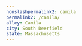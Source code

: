 ```yaml
---
﻿nonslashpermalink2: camila
permalink2: /camila/
alley: Camila
city: South Deerfield
state: Massachusetts
---
```

